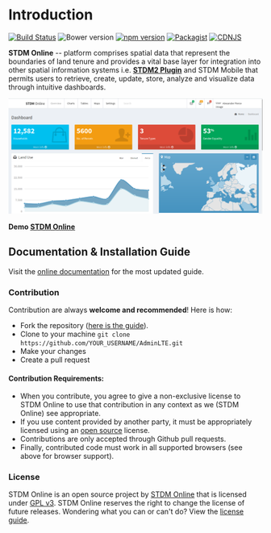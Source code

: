 Introduction
============

[![Build Status](https://img.shields.io/travis/ColorlibHQ/AdminLTE.svg)](https://travis-ci.org/ColorlibHQ/AdminLTE)
![Bower version](https://img.shields.io/bower/v/adminlte.svg)
[![npm version](https://img.shields.io/npm/v/admin-lte.svg)](https://www.npmjs.com/package/admin-lte)
[![Packagist](https://img.shields.io/packagist/v/almasaeed2010/adminlte.svg)](https://packagist.org/packages/almasaeed2010/adminlte)
[![CDNJS](https://img.shields.io/cdnjs/v/admin-lte.svg)](https://cdnjs.com/libraries/admin-lte)

**STDM Online** -- platform comprises spatial data that represent the boundaries of land tenure and provides a vital base layer for integration into other spatial information systems i.e. **[STDM2 Plugin](https://github.com/gltn/stdm2)** and STDM Mobile that permits users to retrieve, create, update, store, analyze and visualize data through intuitive dashboards.

!["STDM Online Presentation"](static/images/readme/stdm2-dashboard.png "STDM Online Presentation")

**Demo [STDM Online](https://stdm2.ngenokevin.com)**

## Documentation & Installation Guide
Visit the [online documentation](https://gltn.github.io/stdm2-online) for the most
updated guide.

### Contribution
Contribution are always **welcome and recommended**! Here is how:

- Fork the repository ([here is the guide](https://help.github.com/articles/fork-a-repo/)).
- Clone to your machine ```git clone https://github.com/YOUR_USERNAME/AdminLTE.git```
- Make your changes
- Create a pull request

#### Contribution Requirements:

- When you contribute, you agree to give a non-exclusive license to STDM Online to use that contribution in any context as we (STDM Online) see appropriate.
- If you use content provided by another party, it must be appropriately licensed using an [open source](http://opensource.org/licenses) license.
- Contributions are only accepted through Github pull requests.
- Finally, contributed code must work in all supported browsers (see above for browser support).

### License
STDM Online is an open source project by [STDM Online](https://gltn.github.io/stdm2-online) that is licensed under [GPL v3](https://www.gnu.org/licenses/old-licenses/gpl-3.0.en.html). STDM Online reserves the right to change the license of future releases. Wondering what you can or can't do? View the [license guide](https://gltn.github.io/stdm2-online/docs/license).

